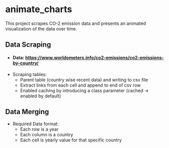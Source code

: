 # animate_charts
This project scrapes CO-2 emission data and presents an animated visualization of the data over time.

## Data Scraping
-   #### Data: https://www.worldometers.info/co2-emissions/co2-emissions-by-country/
-   Scraping tables:
    -   Parent table (country wise recent data) and writing to csv file
    -   Extract links from each cell and append to end of csv row
    -   Enabled caching by introducing a class parameter (cached -> enabled by default)

## Data Merging
-   Required Data format:
    -   Each row is a year
    -   Each column is a country
    -   Each cell is yearly value for that specific country